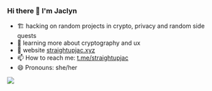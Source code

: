 ### Hi there 👋 I'm Jaclyn
- 🏗 hacking on random projects in crypto, privacy and random side quests
- 🌱 learning more about cryptography and ux
- 🤖 website [straightupjac.xyz](http://straightupjac.xyz/)
- 📫 How to reach me: [t.me/straightupjac](https://t.me/straightupjac)
- 😄 Pronouns: she/her
<img src="https://github-readme-stats.vercel.app/api?username=straightupjac&show_icons=true&count_private=true" />

<!-- statistics widget first seen on 9at8's profile https://github.com/9at8 -->
